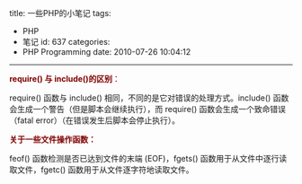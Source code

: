 title: 一些PHP的小笔记
tags:
  - PHP
  - 笔记
id: 637
categories:
  - PHP Programming
date: 2010-07-26 10:04:12
---

<span style="color: #800000;">**require() 与 include()的区别**</span><span style="color: #800000;">：</span>

<span style="color: #800000;"> </span>require() 函数与 include() 相同，不同的是它对错误的处理方式。include() 函数会生成一个警告（但是脚本会继续执行），而 require() 函数会生成一个致命错误（fatal error）（在错误发生后脚本会停止执行）。

<span style="color: #800000;">**关于一些文件操作函数：**</span>

feof() 函数检测是否已达到文件的末端 (EOF)，fgets() 函数用于从文件中逐行读取文件，fgetc() 函数用于从文件逐字符地读取文件。